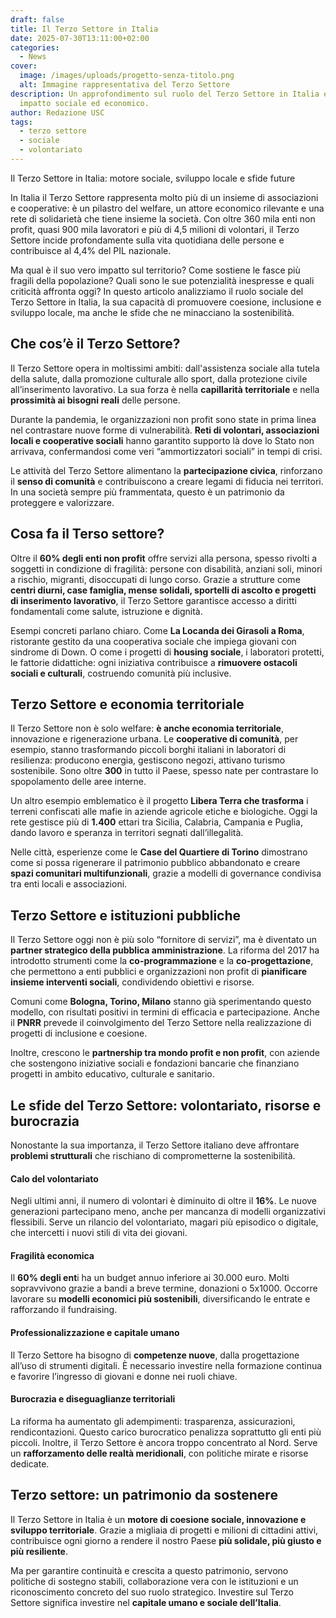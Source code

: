 ```yaml
---
draft: false
title: Il Terzo Settore in Italia
date: 2025-07-30T13:11:00+02:00
categories:
  - News
cover:
  image: /images/uploads/progetto-senza-titolo.png
  alt: Immagine rappresentativa del Terzo Settore
description: Un approfondimento sul ruolo del Terzo Settore in Italia e il suo
  impatto sociale ed economico.
author: Redazione USC
tags:
  - terzo settore
  - sociale
  - volontariato
---
```

Il Terzo Settore in Italia: motore sociale, sviluppo locale e sfide future

In Italia il Terzo Settore rappresenta molto più di un insieme di associazioni e cooperative: è un pilastro del welfare, un attore economico rilevante e una rete di solidarietà che tiene insieme la società. Con oltre 360 mila enti non profit, quasi 900 mila lavoratori e più di 4,5 milioni di volontari, il Terzo Settore incide profondamente sulla vita quotidiana delle persone e contribuisce al 4,4% del PIL nazionale.

Ma qual è il suo vero impatto sul territorio? Come sostiene le fasce più fragili della popolazione? Quali sono le sue potenzialità inespresse e quali criticità affronta oggi? In questo articolo analizziamo il ruolo sociale del Terzo Settore in Italia, la sua capacità di promuovere coesione, inclusione e sviluppo locale, ma anche le sfide che ne minacciano la sostenibilità.

## Che cos’è il Terzo Settore?

Il Terzo Settore opera in moltissimi ambiti: dall'assistenza sociale alla tutela della salute, dalla promozione culturale allo sport, dalla protezione civile all’inserimento lavorativo. La sua forza è nella **capillarità territoriale** e nella **prossimità ai bisogni reali** delle persone.

Durante la pandemia, le organizzazioni non profit sono state in prima linea nel contrastare nuove forme di vulnerabilità. **Reti di volontari, associazioni locali e cooperative sociali** hanno garantito supporto là dove lo Stato non arrivava, confermandosi come veri “ammortizzatori sociali” in tempi di crisi.

Le attività del Terzo Settore alimentano la **partecipazione civica**, rinforzano il **senso di comunità** e contribuiscono a creare legami di fiducia nei territori. In una società sempre più frammentata, questo è un patrimonio da proteggere e valorizzare.

## Cosa fa il Terso settore?

Oltre il **60% degli enti non profit** offre servizi alla persona, spesso rivolti a soggetti in condizione di fragilità: persone con disabilità, anziani soli, minori a rischio, migranti, disoccupati di lungo corso. Grazie a strutture come **centri diurni, case famiglia, mense solidali, sportelli di ascolto e progetti di inserimento lavorativo**, il Terzo Settore garantisce accesso a diritti fondamentali come salute, istruzione e dignità.

Esempi concreti parlano chiaro. Come **La Locanda dei Girasoli a Roma**, ristorante gestito da una cooperativa sociale che impiega giovani con sindrome di Down. O come i progetti di **housing sociale**, i laboratori protetti, le fattorie didattiche: ogni iniziativa contribuisce a **rimuovere ostacoli sociali e culturali**, costruendo comunità più inclusive.

## Terzo Settore e economia territoriale

Il Terzo Settore non è solo welfare: **è anche economia territoriale**, innovazione e rigenerazione urbana. Le **cooperative di comunità**, per esempio, stanno trasformando piccoli borghi italiani in laboratori di resilienza: producono energia, gestiscono negozi, attivano turismo sostenibile. Sono oltre **300** in tutto il Paese, spesso nate per contrastare lo spopolamento delle aree interne.

Un altro esempio emblematico è il progetto **Libera Terra che trasforma** i terreni confiscati alle mafie in aziende agricole etiche e biologiche. Oggi la rete gestisce più di **1.400** ettari tra Sicilia, Calabria, Campania e Puglia, dando lavoro e speranza in territori segnati dall’illegalità.

Nelle città, esperienze come le **Case del Quartiere di Torino** dimostrano come si possa rigenerare il patrimonio pubblico abbandonato e creare **spazi comunitari multifunzionali**, grazie a modelli di governance condivisa tra enti locali e associazioni.

## Terzo Settore e istituzioni pubbliche

Il Terzo Settore oggi non è più solo “fornitore di servizi”, ma è diventato un **partner strategico della pubblica amministrazione**. La riforma del 2017 ha introdotto strumenti come la **co-programmazione** e la **co-progettazione**, che permettono a enti pubblici e organizzazioni non profit di **pianificare insieme interventi sociali**, condividendo obiettivi e risorse.

Comuni come **Bologna, Torino, Milano** stanno già sperimentando questo modello, con risultati positivi in termini di efficacia e partecipazione. Anche il **PNRR** prevede il coinvolgimento del Terzo Settore nella realizzazione di progetti di inclusione e coesione.

Inoltre, crescono le **partnership tra mondo profit e non profit**, con aziende che sostengono iniziative sociali e fondazioni bancarie che finanziano progetti in ambito educativo, culturale e sanitario.

## Le sfide del Terzo Settore: volontariato, risorse e burocrazia

Nonostante la sua importanza, il Terzo Settore italiano deve affrontare **problemi strutturali** che rischiano di comprometterne la sostenibilità.

#### **Calo del volontariato**

Negli ultimi anni, il numero di volontari è diminuito di oltre il **16%**. Le nuove generazioni partecipano meno, anche per mancanza di modelli organizzativi flessibili. Serve un rilancio del volontariato, magari più episodico o digitale, che intercetti i nuovi stili di vita dei giovani.

#### **Fragilità economica**

Il **60% degli ent**i ha un budget annuo inferiore ai 30.000 euro. Molti sopravvivono grazie a bandi a breve termine, donazioni o 5x1000. Occorre lavorare su **modelli economici più sostenibili**, diversificando le entrate e rafforzando il fundraising.

#### **Professionalizzazione e capitale umano**

Il Terzo Settore ha bisogno di **competenze nuove**, dalla progettazione all’uso di strumenti digitali. È necessario investire nella formazione continua e favorire l’ingresso di giovani e donne nei ruoli chiave.

#### **Burocrazia e diseguaglianze territoriali**

La riforma ha aumentato gli adempimenti: trasparenza, assicurazioni, rendicontazioni. Questo carico burocratico penalizza soprattutto gli enti più piccoli. Inoltre, il Terzo Settore è ancora troppo concentrato al Nord. Serve un **rafforzamento delle realtà meridionali**, con politiche mirate e risorse dedicate.

## **Terzo settore: un patrimonio da sostenere**

Il Terzo Settore in Italia è un **motore di coesione sociale, innovazione e sviluppo territoriale**. Grazie a migliaia di progetti e milioni di cittadini attivi, contribuisce ogni giorno a rendere il nostro Paese **più solidale, più giusto e più resiliente**.

Ma per garantire continuità e crescita a questo patrimonio, servono politiche di sostegno stabili, collaborazione vera con le istituzioni e un riconoscimento concreto del suo ruolo strategico. Investire sul Terzo Settore significa investire nel **capitale umano e sociale dell’Italia**.
